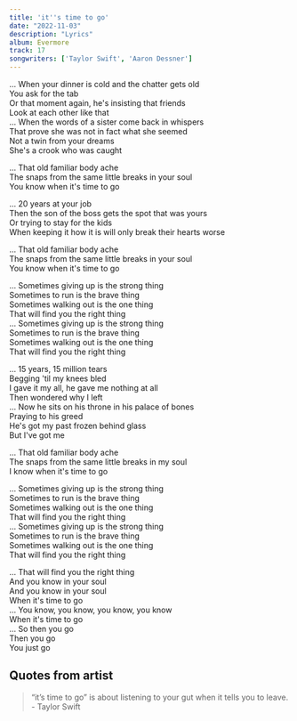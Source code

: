 ```yaml
---
title: 'it''s time to go'
date: "2022-11-03"
description: "Lyrics"
album: Evermore
track: 17
songwriters: ['Taylor Swift', 'Aaron Dessner']
---
```

<p className="verse-one">
… When your dinner is cold and the chatter gets old <br />
You ask for the tab <br />
Or that moment again, he's insisting that friends <br />
Look at each other like that <br />
… When the words of a sister come back in whispers <br />
That prove she was not in fact what she seemed <br />
Not a twin from your dreams <br />
She's a crook who was caught <br />
</p>
<p className="chorus">
… That old familiar body ache <br />
The snaps from the same little breaks in your soul <br />
You know when it's time to go <br />
</p>
<p className="verse-two">
… 20 years at your job <br />
Then the son of the boss gets the spot that was yours <br />
Or trying to stay for the kids <br />
When keeping it how it is will only break their hearts worse <br />
</p>
<p className="chorus">
… That old familiar body ache <br />
The snaps from the same little breaks in your soul <br />
You know when it's time to go <br />
</p>
<p className="post-chorus">
… Sometimes giving up is the strong thing <br />
Sometimes to run is the brave thing <br />
Sometimes walking out is the one thing <br />
That will find you the right thing <br />
… Sometimes giving up is the strong thing <br />
Sometimes to run is the brave thing <br />
Sometimes walking out is the one thing <br />
That will find you the right thing <br />
</p>
<p className="verse-three">
… 15 years, 15 million tears <br />
Begging 'til my knees bled <br />
I gave it my all, he gave me nothing at all <br />
Then wondered why I left <br />
… Now he sits on his throne in his palace of bones <br />
Praying to his greed <br />
He's got my past frozen behind glass <br />
But I've got me <br />
</p>
<p className="chorus">
… That old familiar body ache <br />
The snaps from the same little breaks in my soul <br />
I know when it's time to go <br />
</p>
<p className="post-chorus">
… Sometimes giving up is the strong thing <br />
Sometimes to run is the brave thing <br />
Sometimes walking out is the one thing <br />
That will find you the right thing <br />
… Sometimes giving up is the strong thing <br />
Sometimes to run is the brave thing <br />
Sometimes walking out is the one thing <br />
That will find you the right thing <br />
</p>
<p className="outro">
… That will find you the right thing <br />
And you know in your soul <br />
And you know in your soul <br />
When it's time to go <br />
… You know, you know, you know, you know <br />
When it's time to go <br />
… So then you go <br />
Then you go <br />
You just go <br />
</p>

## Quotes from artist
<blockquote>
“it’s time to go” is about listening to your gut when it tells you to leave. - Taylor Swift

</blockquote>